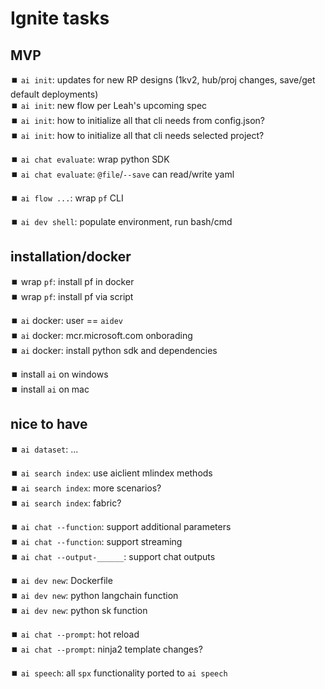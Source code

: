 # Ignite tasks

## MVP

⏹️ `ai init`: updates for new RP designs (1kv2, hub/proj changes, save/get default deployments)  
⏹️ `ai init`: new flow per Leah's upcoming spec  
⏹️ `ai init`: how to initialize all that cli needs from config.json?  
⏹️ `ai init`: how to initialize all that cli needs selected project?  

⏹️ `ai chat evaluate`: wrap python SDK  
⏹️ `ai chat evaluate`: `@file`/`--save` can read/write yaml

⏹️ `ai flow ...`: wrap `pf` CLI  

⏹️ `ai dev shell`: populate environment, run bash/cmd  

## installation/docker

⏹️ wrap `pf`: install pf in docker  
⏹️ wrap `pf`: install pf via script  

⏹️ `ai` docker: user == `aidev`  
⏹️ `ai` docker: mcr.microsoft.com onborading  
⏹️ `ai` docker: install python sdk and dependencies  

⏹️ install `ai` on windows  
⏹️ install `ai` on mac  

## nice to have
⏹️ `ai dataset`: ...  

⏹️ `ai search index`: use aiclient mlindex methods  
⏹️ `ai search index`: more scenarios?  
⏹️ `ai search index`: fabric?  

⏹️ `ai chat --function`: support additional parameters  
⏹️ `ai chat --function`: support streaming  
⏹️ `ai chat --output-______`: support chat outputs  

⏹️ `ai dev new`: Dockerfile  
⏹️ `ai dev new`: python langchain function  
⏹️ `ai dev new`: python sk function  

⏹️ `ai chat --prompt`: hot reload  
⏹️ `ai chat --prompt`: ninja2 template changes?  

⏹️ `ai speech`: all `spx` functionality ported to `ai speech`  


